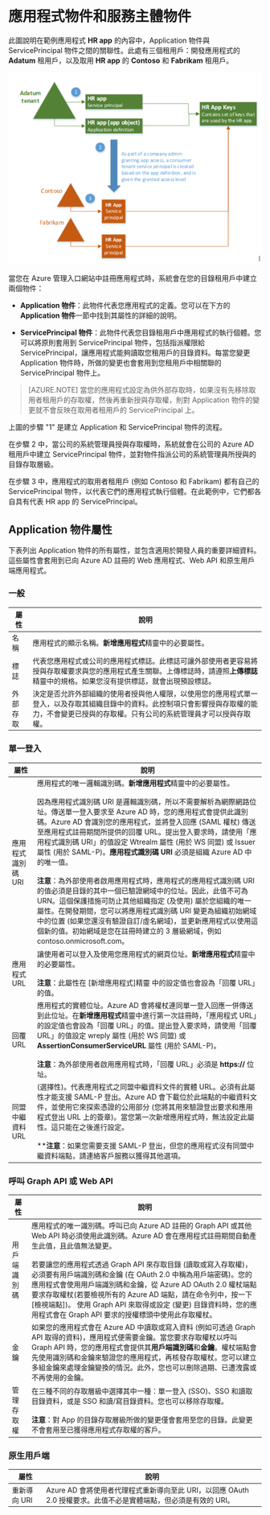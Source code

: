 <properties
   pageTitle="應用程式物件和服務主體物件 | Microsoft Azure"
   description="Azure Active Directory 中 Application 物件與 ServicePrincipal 物件間的關聯性討論"
   documentationCenter="dev-center-name"
   authors="msmbaldwin"
   manager="mbaldwin"
   services="active-directory"
   editor=""/>

<tags
   ms.service="active-directory"
   ms.devlang="na"
   ms.topic="article"
   ms.tgt_pltfrm="na"
   ms.workload="identity"
   ms.date="05/16/2016"
   ms.author="mbaldwin"/>


# 應用程式物件和服務主體物件

此圖說明在範例應用程式 **HR app** 的內容中，Application 物件與 ServicePrincipal 物件之間的關聯性。此處有三個租用戶：開發應用程式的 **Adatum** 租用戶，以及取用 **HR app** 的 **Contoso** 和 **Fabrikam** 租用戶。

![Application 物件和 ServicePrincipal 物件之間的關聯性](./media/active-directory-application-objects/application-objects-relationship.png)


當您在 Azure 管理入口網站中註冊應用程式時，系統會在您的目錄租用戶中建立兩個物件：

- **Application 物件**：此物件代表您應用程式的定義。您可以在下方的 **Application 物件**一節中找到其屬性的詳細的說明。

- **ServicePrincipal 物件**：此物件代表您目錄租用戶中應用程式的執行個體。您可以將原則套用到 ServicePrincipal 物件，包括指派權限給 ServicePrincipal，讓應用程式能夠讀取您租用戶的目錄資料。每當您變更 Application 物件時，所做的變更也會套用到您租用戶中相關聯的 ServicePrincipal 物件上。


> [AZURE.NOTE] 當您的應用程式設定為供外部存取時，如果沒有先移除取用者租用戶的存取權，然後再重新授與存取權，則對 Application 物件的變更就不會反映在取用者租用戶的 ServicePrincipal 上。



上圖的步驟 "1" 是建立 Application 和 ServicePrincipal 物件的流程。

在步驟 2 中，當公司的系統管理員授與存取權時，系統就會在公司的 Azure AD 租用戶中建立 ServicePrincipal 物件，並對物件指派公司的系統管理員所授與的目錄存取層級。

在步驟 3 中，應用程式的取用者租用戶 (例如 Contoso 和 Fabrikam) 都有自己的 ServicePrincipal 物件，以代表它們的應用程式執行個體。在此範例中，它們都各自具有代表 HR app 的 ServicePrincipal。





## Application 物件屬性

下表列出 Application 物件的所有屬性，並包含適用於開發人員的重要詳細資料。這些屬性會套用到已向 Azure AD 註冊的 Web 應用程式、Web API 和原生用戶端應用程式。


### 一般

屬性 | 說明
| ------------- | -----------
| 名稱 | 應用程式的顯示名稱。**新增應用程式**精靈中的必要屬性。
| 標誌 | 代表您應用程式或公司的應用程式標誌。此標誌可讓外部使用者更容易將授與存取權要求與您的應用程式產生關聯。上傳標誌時，請遵照**上傳標誌**精靈中的規格。如果您沒有提供標誌，就會出現預設標誌。
| 外部存取 | 決定是否允許外部組織的使用者授與他人權限，以使用您的應用程式單一登入，以及存取其組織目錄中的資料。此控制項只會影響授與存取權的能力，不會變更已授與的存取權。只有公司的系統管理員才可以授與存取權。


### 單一登入

屬性 | 說明
| ------------- | -----------
| 應用程式識別碼 URI | 應用程式的唯一邏輯識別碼。**新增應用程式**精靈中的必要屬性。<br><br>因為應用程式識別碼 URI 是邏輯識別碼，所以不需要解析為網際網路位址。傳送單一登入要求至 Azure AD 時，您的應用程式會提供此識別碼。Azure AD 會識別您的應用程式，並將登入回應 (SAML 權杖) 傳送至應用程式註冊期間所提供的回覆 URL。提出登入要求時，請使用「應用程式識別碼 URI」的值設定 Wtrealm 屬性 (用於 WS 同盟) 或 Issuer 屬性 (用於 SAML-P)。**應用程式識別碼 URI** 必須是組織 Azure AD 中的唯一值。<br><br>**注意**：為外部使用者啟用應用程式時，應用程式的應用程式識別碼 URI 的值必須是目錄的其中一個已驗證網域中的位址。因此，此值不可為 URN。這個保護措施可防止其他組織指定 (及使用) 屬於您組織的唯一屬性。在開發期間，您可以將應用程式識別碼 URI 變更為組織初始網域中的位置 (如果您還沒有驗證自訂/虛名網域)，並更新應用程式以使用這個新的值。初始網域是您在註冊時建立的 3 層級網域，例如 contoso.onmicrosoft.com。
| 應用程式 URL | 讓使用者可以登入及使用您應用程式的網頁位址。**新增應用程式**精靈中的必要屬性。<br><BR>**注意**：此屬性在 [新增應用程式]精靈 中的設定值也會設為「回覆 URL」的值。
| 回覆 URL | 應用程式的實體位址。Azure AD 會將權杖連同單一登入回應一併傳送到此位址。在**新增應用程式**精靈中進行第一次註冊時，「應用程式 URL」的設定值也會設為「回覆 URL」的值。提出登入要求時，請使用「回覆 URL」的值設定 wreply 屬性 (用於 WS 同盟) 或 **AssertionConsumerServiceURL** 屬性 (用於 SAML-P)。<br><BR>**注意**：為外部使用者啟用應用程式時，「回覆 URL」必須是 **https://** 位址。
| 同盟中繼資料 URL | (選擇性)。代表應用程式之同盟中繼資料文件的實體 URL。必須有此屬性才能支援 SAML-P 登出。Azure AD 會下載位於此端點的中繼資料文件，並使用它來探索憑證的公用部分 (您將其用來驗證登出要求和應用程式登出 URL 上的簽章)。當您第一次新增應用程式時，無法設定此屬性。這只能在之後進行設定。<br><BR>****注意**：如果您需要支援 SAML-P 登出，但您的應用程式沒有同盟中繼資料端點，請連絡客戶服務以獲得其他選項。


### 呼叫 Graph API 或 Web API

屬性 | 說明
| ------------- | -----------
| 用戶端識別碼 | 應用程式的唯一識別碼。呼叫已向 Azure AD 註冊的 Graph API 或其他 Web API 時必須使用此識別碼。Azure AD 會在應用程式註冊期間自動產生此值，且此值無法變更。<BR><BR>若要讓您的應用程式透過 Graph API 來存取目錄 (讀取或寫入存取權)，必須要有用戶端識別碼和金鑰 (在 OAuth 2.0 中稱為用戶端密碼)。您的應用程式會使用用戶端識別碼和金鑰，從 Azure AD OAuth 2.0 權杖端點要求存取權杖(若要檢視所有的 Azure AD 端點，請在命令列中，按一下 [檢視端點])。 使用 Graph API 來取得或設定 (變更) 目錄資料時，您的應用程式會在 Graph API 要求的授權標頭中使用此存取權杖。
| 金鑰 | 如果您的應用程式會在 Azure AD 中讀取或寫入資料 (例如可透過 Graph API 取得的資料)，應用程式便需要金鑰。當您要求存取權杖以呼叫 Graph API 時，您的應用程式會提供其**用戶端識別碼**和**金鑰**。權杖端點會先使用識別碼和金鑰來驗證您的應用程式，再核發存取權杖。您可以建立多組金鑰來處理金鑰變換的情況。此外，您也可以刪除過期、已遭洩露或不再使用的金鑰。
| 管理存取權 | 在三種不同的存取層級中選擇其中一種：單一登入 (SSO)、SSO 和讀取目錄資料，或是 SSO 和讀/寫目錄資料。您也可以移除存取權。<br><BR>**注意**：對 App 的目錄存取層級所做的變更僅會套用至您的目錄。此變更不會套用至已獲得應用程式存取權的客戶。


### 原生用戶端

屬性 | 說明
| ------------- | -----------
| 重新導向 URI | Azure AD 會將使用者代理程式重新導向至此 URI，以回應 OAuth 2.0 授權要求。此值不必是實體端點，但必須是有效的 URI。

##

<!---HONumber=AcomDC_0518_2016-->